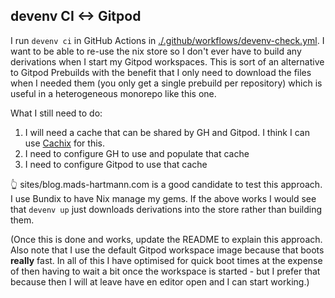 ## devenv CI <-> Gitpod

I run `devenv ci` in GitHub Actions in [./.github/workflows/devenv-check.yml](./.github/workflows/devenv-check.yml). I want to be able to re-use the nix store so I don't ever have to build any derivations when I start my Gitpod workspaces. This is sort of an alternative to Gitpod Prebuilds with the benefit that I only need to download the files when I needed them (you only get a single prebuild per repository) which is useful in a heterogeneous monorepo like this one.

What I still need to do:

1. I will need a cache that can be shared by GH and Gitpod. I think I can use [Cachix](https://www.cachix.org/) for this.
2. I need to configure GH to use and populate that cache
3. I need to configure Gitpod to use that cache

👆 sites/blog.mads-hartmann.com is a good candidate to test this approach. I use Bundix to have Nix manage my gems. If the above works I would see that `devenv up` just downloads derivations into the store rather than building them.

(Once this is done and works, update the README to explain this approach. Also note that I use the default Gitpod workspace image because that boots **really** fast. In all of this I have optimised for quick boot times at the expense of then having to wait a bit once the workspace is started - but I prefer that because then I will at leave have en editor open and I can start working.)
